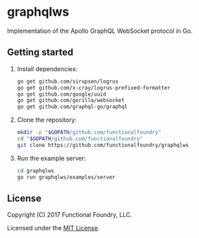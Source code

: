# graphqlws

Implementation of the Apollo GraphQL WebSocket protocol in Go.

## Getting started

1. Install dependencies:
   ```sh
   go get github.com/sirupsen/logrus
   go get github.com/x-cray/logrus-prefixed-formatter
   go get github.com/google/uuid
   go get github.com/gorilla/websocket
   go get github.com/graphql-go/graphql
   ```
2. Clone the repository:
   ```sh
   mkdir -p "$GOPATH/github.com/functionalfoundry"
   cd "$GOPATH/github.com/functionalfoundry"
   git clone https://github.com/functionalfoundry/graphqlws
   ```
3. Run the example server:
   ```sh
   cd graphqlws
   go run graphqlws/examples/server
   ```

## License

Copyright (C) 2017 Functional Foundry, LLC.

Licensed under the [MIT License](LICENSE.md).
